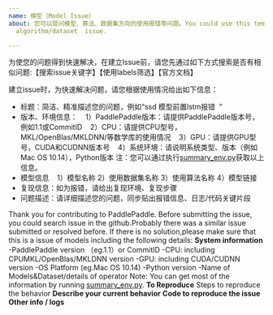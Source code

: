 ```yaml
---
name: 模型（Model Issue）
about: 您可以提问模型、算法、数据集方向的使用报错等问题。You could use this template for reporting a model/
  algorithm/dataset  issue.

---
```


为使您的问题得到快速解决，在建立Issue前，请您先通过如下方式搜索是否有相似问题:【搜索issue关键字】【使用labels筛选】【官方文档】

建立issue时，为快速解决问题，请您根据使用情况给出如下信息：
- 标题：简洁、精准描述您的问题，例如“ssd 模型前置lstm报错  ”
- 版本、环境信息：
    1）PaddlePaddle版本：请提供PaddlePaddle版本号，例如1.1或CommitID
    2）CPU：请提供CPU型号，MKL/OpenBlas/MKLDNN/等数学库的使用情况
    3）GPU：请提供GPU型号，CUDA和CUDNN版本号
    4）系统环境：请说明系统类型、版本（例如Mac OS 10.14），Python版本
 注：您可以通过执行[summary_env.py](https://github.com/PaddlePaddle/Paddle/blob/develop/tools/summary_env.py)获取以上信息。
- 模型信息
    1）模型名称 2）使用数据集名称 3）使用算法名称 4）模型链接
- 复现信息：如为报错，请给出复现环境、复现步骤
- 问题描述：请详细描述您的问题，同步贴出报错信息、日志/代码关键片段

Thank you for contributing to PaddlePaddle.
Before submitting the issue, you could search issue in the github.Probably there was a similar issue submitted or resolved before.
If there is no solution,please make sure that this is a issue of models including the following details:
**System information**
-PaddlePaddle version （eg.1.1）or CommitID
-CPU: including CPUMKL/OpenBlas/MKLDNN version
-GPU: including CUDA/CUDNN version
-OS Platform (eg.Mac OS 10.14)
-Python version
-Name of Models&Dataset/details of operator
Note: You can get most of the information by running [summary_env.py](https://github.com/PaddlePaddle/Paddle/blob/develop/tools/summary_env.py). 
**To Reproduce**
Steps to reproduce the behavior
**Describe your current behavior**
**Code to reproduce the issue**
**Other info / logs**
